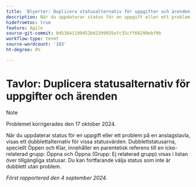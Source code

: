 ```yaml
---
title: 'Blyerter: Duplicera statusalternativ för uppgifter och ärenden'
description: När du uppdaterar status för en uppgift eller ett problem på en anslagstavla, visas ett dubblettalternativ för vissa statusvärden.
hidefromtoc: true
feature: Agile
source-git-commit: 0d536411994520d2399935efc35cff66290ebf9b
workflow-type: tm+mt
source-wordcount: '103'
ht-degree: 0%

---
```


# Tavlor: Duplicera statusalternativ för uppgifter och ärenden

>[!NOTE]
>
>Problemet korrigerades den 17 oktober 2024.

När du uppdaterar status för en uppgift eller ett problem på en anslagstavla, visas ett dubblettalternativ för vissa statusvärden. Dubblettstatusarna, speciellt Öppen och Klar, innehåller en parentetisk referens till en icke-relaterad grupp: Öppna och Öppna (Grupp: Ej relaterad grupp) visas i listan över tillgängliga statusar. Du kan fortfarande välja status som inte är dubblett utan problem.

_Först rapporterad den 4 september 2024._
